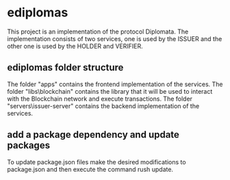 # ediplomas

This project is an implementation of the protocol Diplomata. The implementation consists of two services, one is used by the ISSUER and the other one is used by the HOLDER and VERIFIER.

## ediplomas folder structure

The folder "apps" contains the frontend implementation of the services. 
The folder "libs\blockchain" contains the library that it will be used to interact with the Blockchain network and execute transactions.
The folder "servers\issuer-server" contains the backend implementation of the services.

## add a package dependency and update packages

To update package.json files make the desired modifications to package.json and then execute the command rush update.